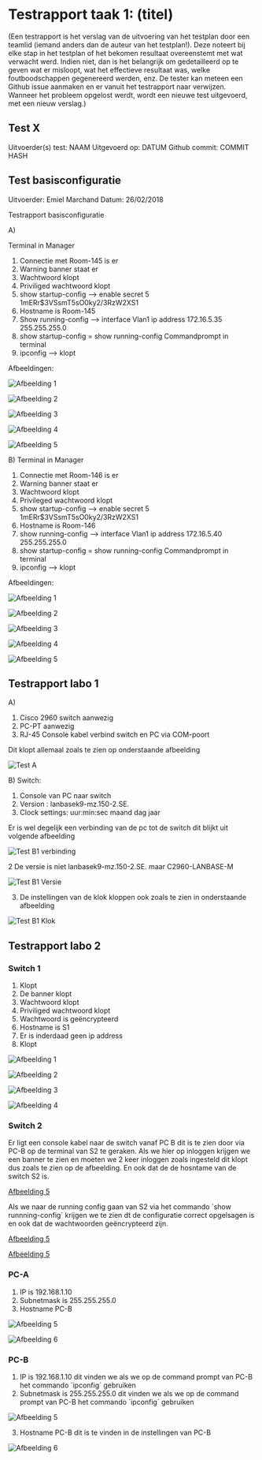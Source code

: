 # Testrapport taak 1: (titel)

(Een testrapport is het verslag van de uitvoering van het testplan door een teamlid (iemand anders dan de auteur van het testplan!). Deze noteert bij elke stap in het testplan of het bekomen resultaat overeenstemt met wat verwacht werd. Indien niet, dan is het belangrijk om gedetailleerd op te geven wat er misloopt, wat het effectieve resultaat was, welke foutboodschappen gegenereerd werden, enz. De tester kan meteen een Github issue aanmaken en er vanuit het testrapport naar verwijzen. Wanneer het probleem opgelost werdt, wordt een nieuwe test uitgevoerd, met een nieuw verslag.)

## Test X

Uitvoerder(s) test: NAAM
Uitgevoerd op: DATUM
Github commit:  COMMIT HASH

## Test basisconfiguratie

Uitvoerder: Emiel Marchand
Datum: 26/02/2018

Testrapport basisconfiguratie

A)

Terminal in Manager
1. Connectie met Room-145 is er
2. Warning banner staat er
3. Wachtwoord klopt
4. Priviliged wachtwoord klopt
5. show startup-config --> enable secret 5 $1$mERr$3VSsmT5sO0ky2/3RzW2XS1
6. Hostname is Room-145
7. Show running-config --> interface Vlan1 ip address 172.16.5.35 255.255.255.0
8. show startup-config = show running-config
Commandprompt in terminal
9. ipconfig --> klopt

Afbeeldingen:

![Afbeelding 1](img/basisconfiguratie.JPG)

![Afbeelding 2](img/basisconfiguratie_encrypt.JPG)

![Afbeelding 3](img/basisconfiguratie_ip.JPG)

![Afbeelding 4](img/basisconfiguratie_privilegedpwd_a.JPG)

![Afbeelding 5](img/basisconfiguratie_managerip.JPG)

B)
Terminal in Manager
1. Connectie met Room-146 is er
2. Warning banner staat er
3. Wachtwoord klopt
4. Privileged wachtwoord klopt
5. show startup-config --> enable secret 5 $1$mERr$3VSsmT5sO0ky2/3RzW2XS1
6. Hostname is Room-146
7. show running-config --> interface Vlan1 ip address 172.16.5.40 255.255.255.0
8. show startup-config = show running-config
Commandprompt in terminal
9. ipconfig --> klopt

Afbeeldingen:

![Afbeelding 1](img/basisconfiguratie_b.JPG)

![Afbeelding 2](img/basisconfiguratie_encrypt_b.JPG)

![Afbeelding 3](img/basisconfiguratie_ip_b.JPG)

![Afbeelding 4](img/basisconfiguratie_privilegedpwd_b.JPG)

![Afbeelding 5](img/basisconfiguratie_receptionip.JPG)

## Testrapport labo 1

A)

1. Cisco 2960 switch aanwezig
2. PC-PT aanwezig
3. RJ-45 Console kabel verbind switch en PC via COM-poort

Dit klopt allemaal zoals te zien op onderstaande afbeelding

![Test A](img/Labo1Fysiek.JPG)

B) Switch:

1. Console van PC naar switch
2. Version : lanbasek9-mz.150-2.SE.
3. Clock settings: uur:min:sec maand dag jaar

Er is wel degelijk een verbinding van de pc tot de switch dit blijkt uit volgende afbeelding

![Test B1 verbinding](img/PcToSwitch.JPG)

2 De versie is niet lanbasek9-mz.150-2.SE. maar C2960-LANBASE-M

![Test B1 Versie](img/Labo1Version.JPG)

3. De instellingen van de klok kloppen ook zoals te zien in onderstaande afbeelding

![Test B1 Klok](img/Lab1Clock.JPG)


## Testrapport labo 2

### Switch 1

1. Klopt
2. De banner klopt
3. Wachtwoord klopt
4. Priviliged wachtwoord klopt
5. Wachtwoord is geëncrypteerd
6. Hostname is S1
7. Er is inderdaad geen ip address
8. Klopt

![Afbeelding 1](img/Lab2Algemeen.JPG)

![Afbeelding 2](img/Lab2EncryptS1.JPG)

![Afbeelding 3](img/Lab2S1NoIp.JPG)

![Afbeelding 4](img/Lab2Switch1.JPG)

### Switch 2

Er ligt een console kabel naar de switch vanaf PC B dit is te zien door via PC-B op de terminal van S2 te geraken. Als we hier op inloggen krijgen we een banner te zien en moeten we 2 keer inloggen zoals ingesteld dit klopt dus zoals te zien op de afbeelding. En ook dat de de hosntame van de switch S2 is.

[Afbeelding 5](img/Labo2BannerLoginSwitch2.JPG)

Als we naar de running config gaan van S2 via het commando ´show runnning-config´ krijgen we te zien dt de configuratie correct opgelsagen is en ook dat de wachtwoorden geëncrypteerd zijn.

[Afbeelding 5](img/Labo2RunningConfigSwitch2.JPG)

[Afbeelding 5](img/Labo2RunningConfigSwitch2Deel2.JPG)
### PC-A

1. IP is 192.168.1.10
2. Subnetmask is 255.255.255.0
3. Hostname PC-B

![Afbeelding 5](img/PCAIpconfig.JPG)

![Afbeelding 6](img/PCAHostname.JPG)

### PC-B

1. IP is 192.168.1.10 dit vinden we als we op de command prompt van PC-B het commando ´ipconfig´ gebruiken
2. Subnetmask is 255.255.255.0 dit vinden we als we op de command prompt van PC-B het commando ´ipconfig´ gebruiken

![Afbeelding 5](img/Labo2PcBIpConfig.JPG)

3. Hostname PC-B dit is te vinden in de instellingen van PC-B

![Afbeelding 6](img/Labo2Pc-BHostname.JPG)



